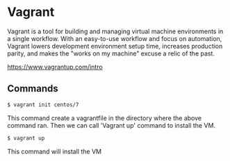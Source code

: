 # Vagrant

Vagrant is a tool for building and managing virtual machine environments in a single workflow. With an easy-to-use workflow and focus on automation, Vagrant lowers development environment setup time, increases production parity, and makes the "works on my machine" excuse a relic of the past.

https://www.vagrantup.com/intro

## Commands

```bash
$ vagrant init centos/7
```

This command create a vagrantfile in the directory where the above command ran.  Then we can call 
'Vagrant up' command to install the VM.

```bash
$ vagrant up
```
This command will install the VM
